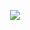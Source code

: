 <p align=center> <img src=https://komarev.com/ghpvc/?username=villicrow&color=4BB79E&style=flat-square&label=jajaaan>
